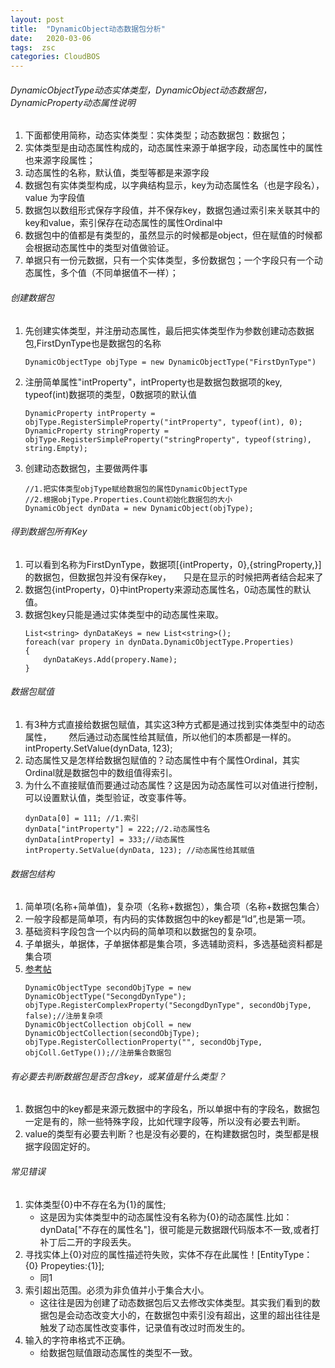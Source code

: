 ```yaml
---
layout: post
title:  "DynamicObject动态数据包分析"
date:   2020-03-06
tags:  zsc
categories: CloudBOS
---
```

 
###### DynamicObjectType动态实体类型，DynamicObject动态数据包，DynamicProperty动态属性说明
1. 下面都使用简称，动态实体类型：实体类型；动态数据包：数据包；
2. 实体类型是由动态属性构成的，动态属性来源于单据字段，动态属性中的属性也来源字段属性；          
3. 动态属性的名称，默认值，类型等都是来源字段
4. 数据包有实体类型构成，以字典结构显示，key为动态属性名（也是字段名），value 为字段值
5. 数据包以数组形式保存字段值，并不保存key，数据包通过索引来关联其中的key和value，索引保存在动态属性的属性Ordinal中
6. 数据包中的值都是有类型的，虽然显示的时候都是object，但在赋值的时候都会根据动态属性中的类型对值做验证。
7. 单据只有一份元数据，只有一个实体类型，多份数据包；一个字段只有一个动态属性，多个值（不同单据值不一样）；

###### 创建数据包
1. 先创建实体类型，并注册动态属性，最后把实体类型作为参数创建动态数据包,FirstDynType也是数据包的名称
    ```
    DynamicObjectType objType = new DynamicObjectType("FirstDynType")
    ```
2. 注册简单属性"intProperty"，intProperty也是数据包数据项的key, typeof(int)数据项的类型，0数据项的默认值
    ```
    DynamicProperty intProperty = objType.RegisterSimpleProperty("intProperty", typeof(int), 0);
    DynamicProperty stringProperty = objType.RegisterSimpleProperty("stringProperty", typeof(string), string.Empty);
    ```
3. 创建动态数据包，主要做两件事
    ```
    //1.把实体类型objType赋给数据包的属性DynamicObjectType
    //2.根据objType.Properties.Count初始化数据包的大小
    DynamicObject dynData = new DynamicObject(objType);
    ```

###### 得到数据包所有Key
1. 可以看到名称为FirstDynType，数据项[{intProperty，0},{stringProperty,}]的数据包，但数据包并没有保存key，
    只是在显示的时候把两者结合起来了
2. 数据包{intProperty，0}中intProperty来源动态属性名，0动态属性的默认值。
3. 数据包key只能是通过实体类型中的动态属性来取。
    ```
    List<string> dynDataKeys = new List<string>();
    foreach(var propery in dynData.DynamicObjectType.Properties)
    {
        dynDataKeys.Add(propery.Name);
    }
    ```

###### 数据包赋值
1. 有3种方式直接给数据包赋值，其实这3种方式都是通过找到实体类型中的动态属性，
      然后通过动态属性给其赋值，所以他们的本质都是一样的。intProperty.SetValue(dynData, 123);
2. 动态属性又是怎样给数据包赋值的？动态属性中有个属性Ordinal，其实Ordinal就是数据包中的数组值得索引。
3. 为什么不直接赋值而要通过动态属性？这是因为动态属性可以对值进行控制，可以设置默认值，类型验证，改变事件等。
    ```
    dynData[0] = 111; //1.索引
    dynData["intProperty"] = 222;//2.动态属性名
    dynData[intProperty] = 333;//动态属性
    intProperty.SetValue(dynData, 123); //动态属性给其赋值
    ```

###### 数据包结构
1. 简单项(名称+简单值)，复杂项（名称+数据包），集合项（名称+数据包集合）
2. 一般字段都是简单项，有内码的实体数据包中的key都是“Id”,也是第一项。
3. 基础资料字段包含一个以内码的简单项和以数据包的复杂项。
4. 子单据头，单据体，子单据体都是集合项，多选辅助资料，多选基础资料都是集合项
5. [参考帖](https://club.kingdee.com/forum.php?mod=viewthread&tid=1009805)
    ```
    DynamicObjectType secondObjType = new DynamicObjectType("SecongdDynType");
    objType.RegisterComplexProperty("SecongdDynType", secondObjType, false);//注册复杂项
    DynamicObjectCollection objColl = new DynamicObjectCollection(secondObjType);
    objType.RegisterCollectionProperty("", secondObjType, objColl.GetType());//注册集合数据包
    ```

###### 有必要去判断数据包是否包含key，或某值是什么类型？
1. 数据包中的key都是来源元数据中的字段名，所以单据中有的字段名，数据包一定是有的，除一些特殊字段，比如代理字段等，所以没有必要去判断。
2. value的类型有必要去判断？也是没有必要的，在构建数据包时，类型都是根据字段固定好的。

###### 常见错误
1. 实体类型{0}中不存在名为{1}的属性;
    * 这是因为实体类型中的动态属性没有名称为{0}的动态属性.比如：dynData["不存在的属性名"]，很可能是元数据跟代码版本不一致,或者打补丁后二开的字段丢失。
2. 寻找实体上{0}对应的属性描述符失败，实体不存在此属性！[EntityType：{0} Propeyties:{1}];
    * 同1
3. 索引超出范围。必须为非负值并小于集合大小。
    * 这往往是因为创建了动态数据包后又去修改实体类型。其实我们看到的数据包是会动态改变大小的，在数据包中索引没有超出，这里的超出往往是触发了动态属性改变事件，记录值有改过时而发生的。
4. 输入的字符串格式不正确。
    * 给数据包赋值跟动态属性的类型不一致。




